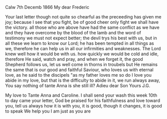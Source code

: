  Calw 7th Decemb 1866
My dear Frederic

Your last letter though not quite so chearful as the preceeding has given me joy; because I see that you fight, be of good cheer only fight we shall have the victory. all those who are above have had the same conflict as we have and they have overcome by the blood of the lamb and the word of testimony we must not expect better; the devil trys his best with us, but in all these we learn to know our Lord; he has been tempted in all things as we, therefore he can help us in all our infirmities and weaknesses. The Lord knew well how it would be with us. how quickly we would be cold and idle, therefore He said, watch and pray, and when we forget it, the good Shepherd follows us, let us well come in thorns in troubels but He remains the same that is our good and faithful Saviour, who loves us with eternal love, as he said to the discipels "as my father loves me so do I love you abide in my love, but that is the difficulty to abide in it, we run always away, 
You say nothing of tante Anna is she still ill? Adieu dear Son  Yours J.G.

My love to Tante Anna and Caroline. I shall send your wash this week 
10th to day came your letter, God be praised for his faithfulness and love toward you, tell us always how it is with you, it is good, though it changes, it is good to speak We help you I am just as you are 